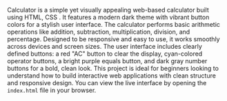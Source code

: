 Calculator is a simple yet visually appealing web-based calculator built using HTML, CSS . It features a modern dark theme with vibrant 
button colors for a stylish user interface. The calculator performs basic arithmetic operations like addition, subtraction, multiplication, division, and percentage. 
Designed to be responsive and easy to use, it works smoothly across devices and screen sizes. The user interface includes clearly defined buttons: a red "AC" button to 
clear the display, cyan-colored operator buttons, a bright purple equals button, and dark gray number buttons for a bold, clean look. This project is ideal for beginners 
looking to understand how to build interactive web applications with clean structure and responsive design. You can view the live interface by opening the `index.html` file
in your browser.
